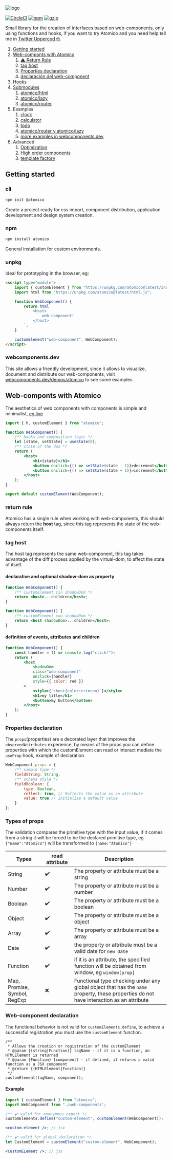 ![logo](https://res.cloudinary.com/dz0i8dmpt/image/upload/v1558846223/github/atomico/header.png)

[![CircleCI](https://circleci.com/gh/atomicojs/atomico.svg?style=svg)](https://circleci.com/gh/atomicojs/atomico)
[![npm](https://badgen.net/npm/v/atomico)](http://npmjs.com/atomico)
[![gzip](https://badgen.net/bundlephobia/minzip/atomico)](https://bundlephobia.com/result?p=atomico)

Small library for the creation of interfaces based on web-components, only using functions and hooks, if you want to try Atomico and you need help tell me in [Twitter Uppercod 🤓](https://twitter.com/Uppercod).

1. [Getting started](#getting-started)
2. [Web-componts with Atomico](#web-componts-with-atomico)
    1. [⚠️ Return Rule](#return-rule)
    2. [tag host](#tag-host)
    3. [Properties declaration](#properties-declaration)
    4. [declaración del web-component](#web-component-declaration)
3. [Hooks](./docs/hooks.md)
4. [Submodules](./docs/submodules.md)
    1. [atomico/html](./docs/submodules.md#atomico-html)
    2. [atomico/lazy](./docs/lazy.md)
    3. [atomico/router](./docs/router.md)
5. Examples
    1. [clock](https://webcomponents.dev/edit/IdsYJfstjqxuFl31IrlM)
    2. [calculator](https://webcomponents.dev/edit/kXoq2IzoqYhKKUoU8Tw2)
    3. [todo](https://atomicojs.github.io/examples/atomico-todo/dist/)
    4. [atomico/router y atomico/lazy](https://atomicojs.github.io/examples/atomico-store/dist/)
    5. [more examples in webcomponents.dev](https://webcomponents.dev/demos/atomico)
6. Advanced
    1. [Optimization](./docs/advanced.md#optimization)
    2. [High order components](./docs/advanced.md#high-order-components)
    3. [template factory](#template-factory)

## Getting started

### cli

```bash
npm init @atomico
```

Create a project ready for css import, component distribution, application development and design system creation.

### npm

```bash
npm install atomico
```

General installation for custom environments.

### unpkg

Ideal for prototyping in the browser, eg:

```html
<script type="module">
	import { customElement } from "https://unpkg.com/atomico@latest/index.js";
	import html from "https://unpkg.com/atomico@latest/html.js";

	function WebComponent() {
		return html`
			<host>
				web-component!
			</host>
		`;
	}

	customElement("web-component", WebComponent);
</script>
```

### webcomponents.dev

This site allows a friendly development, since it allows to visualize, document and distribute our web-components, visit [webcomponents.dev/demos/atomico](https://webcomponents.dev/demos/atomico) to see some examples.

## Web-componts with Atomico

The aesthetics of web components with components is simple and minimalist, [eg live](https://webcomponents.dev/edit/mGt2cM70Zz3pNa60R5Cn)

```jsx
import { h, customElement } from "atomico";

function WebComponent() {
	/** hooks and composition logic */
	let [state, setState] = useState(0);
	/** state of the dom */
	return (
		<host>
			<h1>{state}</h1>
			<button onclick={() => setState(state - 1)}>decrement</button>
			<button onclick={() => setState(state + 1)}>increment</button>
		</host>
	);
}

export default customElement(WebComponent);
```

### return rule

Atomico has a single rule when working with web-components, this should always return the **host** tag, since this tag represents the state of the web-components itself.

### tag host

The host tag represents the same web-component, this tag takes advantage of the diff process applied by the virtual-dom, to affect the state of itself.

#### declarative and optional shadow-dom as property

```jsx
function WebComponent() {
	/** customElement sin shadowDom */
	return <host>...children</host>;
}

function WebComponent() {
	/** customElement con shadowDom */
	return <host shadowDom>...children</host>;
}
```

#### definition of events, attributes and children

```jsx
function WebComponent() {
	const handler = () => console.log("click!");
	return (
		<host
			shadowDom
			class="web-component"
			onclick={handler}
			style={{ color: red }}
		>
			<style>{`:host{color:crimson}`}</style>
			<h1>my title</h1>
			<button>my button</button>
		</host>
	);
}
```

### Properties declaration

The `props`(properties) are a decorated layer that improves the `observedAttributes` experience, by means of the props you can define properties with which the customElement can read or interact mediate the `useProp` hook, example of declaration.

```jsx
WebComponent.props = {
	/** simple type */
	fieldString: String,
	/** schema style */
	fieldBoolean: {
		type: Boolean,
		reflect: true, // Reflects the value as an attribute
		value: true // Initialize a default value
	}
};
```

### Types of props

The validation compares the primitive type with the input value, if it comes from a string it will be forced to be the declared primitive type, eg `{"name":"Atomico"}` will be transformed to `{name:"Atomico"}`

| Types                        | read attribute | Description                                                                                                                             |
| ---------------------------- | -------------- | --------------------------------------------------------------------------------------------------------------------------------------- |
| String                       | ✔️             | The property or attribute must be a string                                                                                              |
| Number                       | ✔️             | The property or attribute must be a number                                                                                              |
| Boolean                      | ✔️             | The property or attribute must be a boolean                                                                                             |
| Object                       | ✔️             | The property or attribute must be a object                                                                                              |
| Array                        | ✔️             | The property or attribute must be a array                                                                                               |
| Date                         | ✔️             | the property or attribute must be a valid date for `new Date`                                                                           |
| Function                     | ✔️             | if it is an attribute, the specified function will be obtained from window, eg `window[prop]`                                           |
| Map, Promise, Symbol, RegExp | ❌             | Functional type checking under any global object that has the `name` property, these properties do not have interaction as an attribute |

### Web-component declaration

The functional behavior is not valid for `customElements.define`, to achieve a successful registration you must use the `customElement` function.

```tsx
/**
 * Allows the creation or registration of the customElement
 * @param {(string|Function)} tagName - if it is a function, an HTMLElement is returned
 * @param {Function} [component] - if defined, it returns a valid function as a JSX component
 * @return {(HTMLElement|Function)}
 */
customElement(tagName, component);
```

#### Example

```jsx
import { customElement } from "atomico";
import WebComponent from "./web-components";

/** ✔️ valid for anonymous export */
customElements.define("custom-element", customElement(WebComponent));

<custom-element />; // jsx

/** ✔️ valid for global declaration */
let CustomElement = customElement("custom-element", WebComponent);

<CustomELement />; // jsx
```
